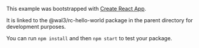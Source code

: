This example was bootstrapped with [Create React App](https://github.com/facebook/create-react-app).

It is linked to the @wal3/rc-hello-world package in the parent directory for development purposes.

You can run `npm install` and then `npm start` to test your package.

